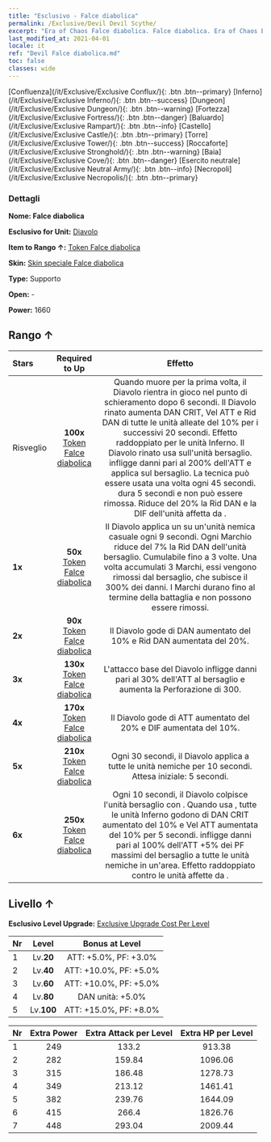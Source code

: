 ```yaml
---
title: "Esclusivo - Falce diabolica"
permalink: /Exclusive/Devil Devil Scythe/
excerpt: "Era of Chaos Falce diabolica. Falce diabolica. Era of Chaos Esclusivo Falce diabolica. Diavolo Esclusivo."
last_modified_at: 2021-04-01
locale: it
ref: "Devil Falce diabolica.md"
toc: false
classes: wide
---
```

 [Confluenza](/it/Exclusive/Exclusive Conflux/){: .btn .btn--primary} [Inferno](/it/Exclusive/Exclusive Inferno/){: .btn .btn--success} [Dungeon](/it/Exclusive/Exclusive Dungeon/){: .btn .btn--warning} [Fortezza](/it/Exclusive/Exclusive Fortress/){: .btn .btn--danger} [Baluardo](/it/Exclusive/Exclusive Rampart/){: .btn .btn--info} [Castello](/it/Exclusive/Exclusive Castle/){: .btn .btn--primary} [Torre](/it/Exclusive/Exclusive Tower/){: .btn .btn--success} [Roccaforte](/it/Exclusive/Exclusive Stronghold/){: .btn .btn--warning} [Baia](/it/Exclusive/Exclusive Cove/){: .btn .btn--danger} [Esercito neutrale](/it/Exclusive/Exclusive Neutral Army/){: .btn .btn--info} [Necropoli](/it/Exclusive/Exclusive Necropolis/){: .btn .btn--primary} 

### Dettagli
 **Nome: Falce diabolica** 

 **Esclusivo for Unit:** [Diavolo](/it/units/Devil/) 

 **Item to Rango ↑:** [Token Falce diabolica](/it/Items/con_984/)

 **Skin:** [Skin speciale Falce diabolica](/it/Items/con_652/)

 **Type:** Supporto

 **Open:** -

 **Power:** 1660

## Rango ↑

  |     Stars    |  Required to Up | Effetto |
  |:-------------|:---------------:|:---------------:|
  |  Risveglio  | **100x** [Token Falce diabolica](/it/Items/con_984/) | Quando muore per la prima volta, il Diavolo rientra in gioco nel punto di schieramento dopo 6 secondi. Il Diavolo rinato aumenta DAN CRIT, Vel ATT e Rid DAN di tutte le unità alleate del 10% per i successivi 20 secondi. Effetto raddoppiato per le unità Inferno. Il Diavolo rinato usa <Vendetta> sull'unità bersaglio. <Vendetta> infligge danni pari al 200% dell'ATT e applica <Spossatezza> sul bersaglio. La tecnica può essere usata una volta ogni 45 secondi. <Spossatezza> dura 5 secondi e non può essere rimossa. Riduce del 20% la Rid DAN e la DIF dell'unità affetta da <Spossatezza>. |
  | **1x** <i class="fas fa-star"/> | **50x** [Token Falce diabolica](/it/Items/con_984/) | Il Diavolo applica un <Marchio infernale> su un'unità nemica casuale ogni 9 secondi. Ogni Marchio riduce del 7% la Rid DAN dell'unità bersaglio. Cumulabile fino a 3 volte. Una volta accumulati 3 Marchi, essi vengono rimossi dal bersaglio, che subisce il 300% dei danni. I Marchi durano fino al termine della battaglia e non possono essere rimossi. |
  | **2x** <i class="fas fa-star"/> | **90x** [Token Falce diabolica](/it/Items/con_984/) | Il Diavolo gode di DAN aumentato del 10% e Rid DAN aumentata del 20%. |
  | **3x** <i class="fas fa-star"/> | **130x** [Token Falce diabolica](/it/Items/con_984/) | L'attacco base del Diavolo infligge danni pari al 30% dell'ATT al bersaglio e aumenta la Perforazione di 300. |
  | **4x** <i class="fas fa-star"/> | **170x** [Token Falce diabolica](/it/Items/con_984/) | Il Diavolo gode di ATT aumentato del 20% e DIF aumentata del 10%. |
  | **5x** <i class="fas fa-star"/> | **210x** [Token Falce diabolica](/it/Items/con_984/) | Ogni 30 secondi, il Diavolo applica <Combustione> a tutte le unità nemiche per 10 secondi. Attesa iniziale: 5 secondi. |
  | **6x** <i class="fas fa-star"/> | **250x** [Token Falce diabolica](/it/Items/con_984/) | Ogni 10 secondi, il Diavolo colpisce l'unità bersaglio con <Tortura infernale>. Quando usa <Tortura infernale>, tutte le unità Inferno godono di DAN CRIT aumentato del 10% e Vel ATT aumentata del 10% per 5 secondi. <Tortura infernale> infligge danni pari al 100% dell'ATT +5% dei PF massimi del bersaglio a tutte le unità nemiche in un'area. Effetto raddoppiato contro le unità affette da <Combustione>. |


## Livello ↑
 **Esclusivo Level Upgrade:** [Exclusive Upgrade Cost Per Level](/Exclusive/ExclusiveUpgradeCostPerLevel/)

  |  Nr  |   Level  | Bonus at Level |
  |:-----|:--------:|:--------------:|
  | 1 | Lv.**20** | ATT: +5.0%, PF: +3.0% |
  | 2 | Lv.**40** | ATT: +10.0%, PF: +5.0% |
  | 3 | Lv.**60** | ATT: +10.0%, PF: +5.0% |
  | 4 | Lv.**80** | DAN unità: +5.0% |
  | 5 | Lv.**100** | ATT: +15.0%, PF: +8.0% |


  |  Nr  |  Extra Power | Extra Attack per Level | Extra HP per Level |
  |:-----|:--------:|:--------:|:--------:|
  | 1 | 249 | 133.2 | 913.38 |
  | 2 | 282 | 159.84 | 1096.06 |
  | 3 | 315 | 186.48 | 1278.73 |
  | 4 | 349 | 213.12 | 1461.41 |
  | 5 | 382 | 239.76 | 1644.09 |
  | 6 | 415 | 266.4 | 1826.76 |
  | 7 | 448 | 293.04 | 2009.44 |


